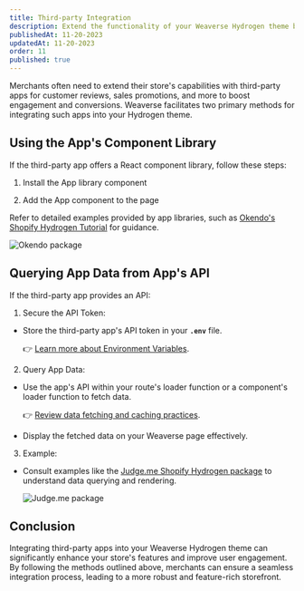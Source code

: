 ```yaml
---
title: Third-party Integration
description: Extend the functionality of your Weaverse Hydrogen theme by integrating third-party applications and services.
publishedAt: 11-20-2023
updatedAt: 11-20-2023
order: 11
published: true
---
```


Merchants often need to extend their store's capabilities with third-party apps for customer reviews, sales promotions,
and more to boost engagement and conversions. Weaverse facilitates two primary methods for integrating such apps into
your Hydrogen theme.

Using the App's Component Library
---------------------------------

If the third-party app offers a React component library, follow these steps:

1. Install the App library component

2. Add the App component to the page

Refer to detailed examples provided by app libraries, such
as [Okendo's Shopify Hydrogen Tutorial](https://github.com/okendo/okendo-shopify-hydrogen-demo/wiki/Okendo-Shopify-Hydrogen---Tutorial)
for guidance.

![Okendo package](https://downloads.intercomcdn.com/i/o/865601463/0e9171c3e19436415e4c09cb/image.png)

Querying App Data from App's API
--------------------------------

If the third-party app provides an API:

1. Secure the API Token:

* Store the third-party app's API token in your **`.env`** file.

  👉 [Learn more about Environment Variables](https://weaverse.io/docs/guides/environment-variables).

2. Query App Data:

* Use the app's API within your route's loader function or a component's loader function to fetch data.

  👉 [Review data fetching and caching practices](https://weaverse.io/docs/guides/fetching-and-caching).

* Display the fetched data on your Weaverse page effectively.

3. Example:

* Consult examples like the [Judge.me Shopify Hydrogen package](https://www.npmjs.com/package/@judgeme/shopify-hydrogen)
  to understand data querying and rendering.

  ![Judge.me package](https://downloads.intercomcdn.com/i/o/865603384/c38414f7308b69a55d7a1730/image.png)

Conclusion
----------

Integrating third-party apps into your Weaverse Hydrogen theme can significantly enhance your store's features and
improve user engagement. By following the methods outlined above, merchants can ensure a seamless integration process,
leading to a more robust and feature-rich storefront.